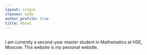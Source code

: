 ```yaml
---
layout: single
classes: wide
author_profile: true
title: About
---
```


<br>
I am currently a second-year master student in Mathematics at HSE, Moscow. This website is my personal website.
